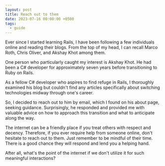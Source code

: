 ```yaml
---
layout: post
title: Reach out to them
date: 2023-07-16 00:00:00 +0500
tags: 
  - guide
---
```


Ever since I started learning Rails, I have been following a few individuals online and reading their blogs. From the top of my head, I can recall Marco Roth, Chris Oliver, and Akshay Khot among them.

One person who particularly caught my interest is Akshay Khot. He had been a C# developer for approximately seven years before transitioning to Ruby on Rails.

As a fellow C# developer who aspires to find refuge in Rails, I thoroughly examined his blog but couldn't find any articles specifically about switching technologies midway through one's career.

So, I decided to reach out to him by email, which I found on his about page, seeking guidance. Surprisingly, he responded and provided me with valuable advice on how to approach this transition and what to anticipate along the way.

The internet can be a friendly place if you treat others with respect and decency. Therefore, if you ever require help from someone online, don't hesitate to reach out to them. Just remember to be mindful of their time. There is a good chance they will respond and lend you a helping hand.

After all, what's the point of the internet if we don't utilize it for such meaningful interactions?
